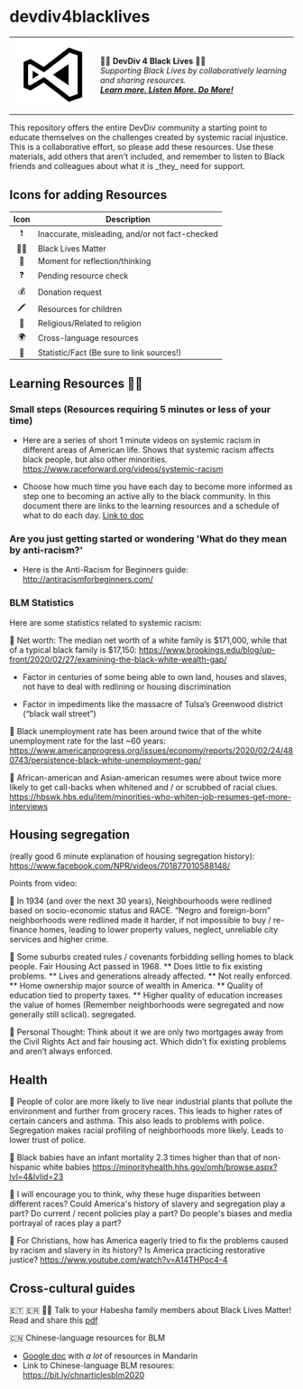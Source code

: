 <!--
Please share broadly and add additional resources.
BLACK LIVES MATTER!
-->

# devdiv4blacklives
<table style="width: 100%; border-style: none;"><tr>
<td style="width: 140px; text-align: center;"><a href=""><img width="128px" src="blmvs.png" alt="DevDiv 4 Black Lives"/></a></td>
<td>
<strong> ✊🏿 DevDiv 4 Black Lives ✊🏿</strong><br />
<i>Supporting Black Lives by collaboratively learning and sharing resources.<br />
<strong><a href="https://catycaldwell.github.io">Learn more. Listen More. Do More!</a></strong></i>
</td>
</tr></table>
This repository offers the entire DevDiv community a starting point to educate themselves on the challenges created by systemic racial injustice. This is a collaborative effort, so please add these resources. Use these materials, add others that aren't included, and remember to listen to Black friends and colleagues about what it is _they_ need for support.

Icons for adding Resources
--------
| Icon | Description |
|:-:|--------------|
| ❗ | Inaccurate, misleading, and/or not fact-checked |
| ✊🏿 | Black Lives Matter|
| 🤔 | Moment for reflection/thinking|
| ❓ | Pending resource check|
| 💰 | Donation request |
| 🖍️ | Resources for children |
| 🛐 | Religious/Related to religion|
| 🌍 | Cross-language resources
| 📣 | Statistic/Fact (Be sure to link sources!) |

## Learning Resources ✊🏿 

### Small steps (Resources requiring 5 minutes or less of your time)
* Here are a series of short 1 minute videos on systemic racism in different areas of American life. Shows that systemic racism affects black people, but also other minorities. https://www.raceforward.org/videos/systemic-racism

* Choose how much time you have each day to become more informed as step one to becoming an active ally to the black community. In this document there are links to the learning resources and a schedule of what to do each day. [Link to doc](https://docs.google.com/document/d/1H-Vxs6jEUByXylMS2BjGH1kQ7mEuZnHpPSs1Bpaqmw0/edit?usp=sharing)


### Are you just getting started or wondering 'What do they mean by anti-racism?'
* Here is the Anti-Racism for Beginners guide: http://antiracismforbeginners.com/


### BLM Statistics
Here are some statistics related to systemic racism:

📣 Net worth: The median net worth of a white family is $171,000, while that of a typical black family is $17,150: https://www.brookings.edu/blog/up-front/2020/02/27/examining-the-black-white-wealth-gap/

* Factor in centuries of some being able to own land, houses and slaves, not have to deal with redlining or housing discrimination

* Factor in impediments like the massacre  of Tulsa’s Greenwood district (“black wall street”) 

📣 Black unemployment rate has been around twice that of the white unemployment rate for the last ~60 years: https://www.americanprogress.org/issues/economy/reports/2020/02/24/480743/persistence-black-white-unemployment-gap/

📣 African-american and Asian-american resumes were about  twice more likely to get  call-backs when whitened and / or scrubbed of racial clues. https://hbswk.hbs.edu/item/minorities-who-whiten-job-resumes-get-more-interviews

## Housing segregation 

(really good 6 minute explanation of housing segregation history): https://www.facebook.com/NPR/videos/701877010588148/  

Points from video:

📣 In 1934 (and over the next 30 years), Neighbourhoods were redlined based on socio-economic status and RACE. “Negro and foreign-born” neighborhoods were redlined made it harder, if not impossible to buy / re-finance homes, leading to lower property values, neglect, unreliable city services and higher crime.

📣  Some suburbs created rules / covenants forbidding selling homes to black people.
Fair Housing Act passed in 1968. 
** Does little to fix existing problems. 
** Lives and generations already affected. 
** Not really enforced. 
** Home ownership major source of wealth in America.
** Quality of education tied to property taxes.
** Higher quality of education increases the value of homes (Remember neighborhoods were segregated and now generally still sclical). segregated.

🤔 Personal Thought: Think about it we are only two mortgages away from the Civil Rights Act and fair housing act. Which didn’t fix existing problems and aren’t always enforced.

## Health 

📣 People of color are more likely to live near industrial plants that pollute the environment and further from grocery races. This leads to higher rates of certain cancers and asthma. This also leads to problems with police. Segregation makes racial profiling of neighborhoods more likely. Leads to lower trust of police.

📣 Black babies have an infant mortality 2.3 times higher than that of non-hispanic white babies
https://minorityhealth.hhs.gov/omh/browse.aspx?lvl=4&lvlid=23

🤔 I will encourage you to think, why these huge disparities between different races? Could America's history of slavery and segregation play a part? Do current / recent policies play a part? Do people's biases and media portrayal of races play a part?

 🛐  For Christians, how has America eagerly tried to fix the problems caused by racism and slavery in its history? Is America practicing restorative justice? https://www.youtube.com/watch?v=A14THPoc4-4
 
 ## Cross-cultural guides
 
🇪🇹 🇪🇷 ✊🏿 Talk to your Habesha family members about Black Lives Matter! Read and share this [pdf](HabeshaBLM.pdf)

🇨🇳 Chinese-language resources for BLM
* [Google doc](https://docs.google.com/document/d/1YK60qnUQbrIFVkU5mWBqRVYMBvNTXt_LTIA5DECEhfo/edit?usp=sharing) with _a lot_ of resources in Mandarin
* Link to Chinese-language BLM resoures: https://bit.ly/chnarticlesblm2020



 
 


